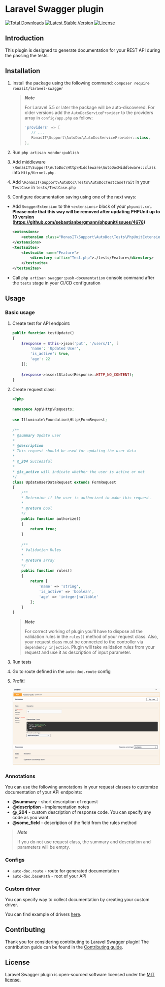 # Laravel Swagger plugin

<p align="left">
<a href="https://packagist.org/packages/ronasit/laravel-swagger"><img src="https://img.shields.io/packagist/dt/ronasit/laravel-swagger" alt="Total Downloads"></a>
<a href="https://packagist.org/packages/ronasit/laravel-swagger"><img src="https://img.shields.io/packagist/v/ronasit/laravel-swagger" alt="Latest Stable Version"></a>
<a href="https://packagist.org/packages/ronasit/laravel-swagger"><img src="https://img.shields.io/packagist/l/ronasit/laravel-swagger" alt="License"></a>
</p>

## Introduction

This plugin is designed to generate documentation for your REST API during the 
passing the tests.

## Installation

1. Install the package using the following command: `composer require ronasit/laravel-swagger`

    > ***Note***
    > 
    > For Laravel 5.5 or later the package will be auto-discovered.
    > For older versions add the `AutoDocServiceProvider` to the
    > providers array in `config/app.php` as follow:
    > 
    > ```php
    > 'providers' => [
    >    // ...
    >    RonasIT\Support\AutoDoc\AutoDocServiceProvider::class,
    > ],
    > ```

 1. Run `php artisan vendor:publish`
 2. Add middleware `\RonasIT\Support\AutoDoc\Http\Middleware\AutoDocMiddleware::class` into `Http/Kernel.php`.
 3. Add `\RonasIT\Support\AutoDoc\Tests\AutoDocTestCaseTrait` in your `TestCase` in `tests/TestCase.php`
 4. Configure documentation saving using one of the next ways:
   - Add `SwaggerExtension` to the `<extensions>` block of your `phpunit.xml`.
    **Please note that this way will be removed after updating**
    **PHPUnit up to 10 version (https://github.com/sebastianbergmann/phpunit/issues/4676)**
        ```xml
        <extensions>
            <extension class="RonasIT\Support\AutoDoc\Tests\PhpUnitExtensions\SwaggerExtension"/>
        </extensions>
        <testsuites>
            <testsuite name="Feature">
                <directory suffix="Test.php">./tests/Feature</directory>
            </testsuite>
        </testsuites>
        ```
   - Call `php artisan swagger:push-documentation` console command after
    the `tests` stage in your CI/CD configuration

## Usage

### Basic usage

1. Create test for API endpoint:

    ```php
    public function testUpdate()
    {
        $response = $this->json('put', '/users/1', [
            'name': 'Updated User',
            'is_active': true,
            'age': 22
        ]);

        $response->assertStatus(Response::HTTP_NO_CONTENT);
    }
    ```

2. Create request class:

    ```php
    <?php

    namespace App\Http\Requests;  
    
    use Illuminate\Foundation\Http\FormRequest;
    
    /**
    * @summary Update user
    *
    * @description
    * This request should be used for updating the user data
    *
    * @_204 Successful
    * 
    * @is_active will indicate whether the user is active or not
    */
    class UpdateUserDataRequest extends FormRequest
    {
        /**
        * Determine if the user is authorized to make this request.
        *
        * @return bool
        */
        public function authorize()
        {
            return true;
        }  
    
        /**
        * Validation Rules
        *
        * @return array
        */
        public function rules()
        {
            return [
                'name' => 'string',
                'is_active' => 'boolean',
                'age' => 'integer|nullable'
            ];
        }
    }

    ```

    > ***Note***
    > 
    > For correct working of plugin you'll have to dispose all the validation rules 
    > in the `rules()` method of your request class. Also, your request class
    > must be connected to the controller via `dependency injection`.
    > Plugin will take validation rules from your request and use it as description
    > of input parameter.

3. Run tests
4. Go to route defined in the `auto-doc.route` config
5. Profit!
   
    ![img.png](assets/images/img.png)

### Annotations

You can use the following annotations in your request classes to customize documentation of your API endpoints:

- **@summary** - short description of request
- **@description** - implementation notes
- **@_204** - custom description of response code. You can specify any code as you want.
- **@some_field** - description of the field from the rules method
 
> ***Note***
> 
> If you do not use request class, the summary and description and parameters will be empty.

### Configs

- `auto-doc.route` - route for generated documentation
- `auto-doc.basePath` - root of your API

### Custom driver

You can specify way to collect documentation by creating your custom driver.

You can find example of drivers [here](https://github.com/RonasIT/laravel-swagger/tree/master/src/Drivers).

## Contributing

Thank you for considering contributing to Laravel Swagger plugin! The contribution guide can be found in the [Contributing guide](CONTRIBUTING.md).

## License

Laravel Swagger plugin is open-sourced software licensed under the [MIT license](LICENSE).
 
